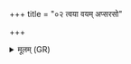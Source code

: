 +++
title = "०२ त्वया वयम् अप्सरसो"

+++
<details><summary>मूलम् (GR)</summary>

त्वया वयम् अप्सरसो  
गन्धर्वांश् चातयामसि ।  
अजशृङ्ग्य् अज रक्षः  
सर्वान् गन्धेन नाशय ॥
</details>